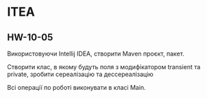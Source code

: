 # ITEA
## HW-10-05

Використовуючи Intellij IDEA, створити Maven проєкт, пакет.

Створити клас, в якому будуть поля з модифікатором transient та private, зробити сереалізацію та дессереалізацію

Всі операції по роботі виконувати в класі Main.
